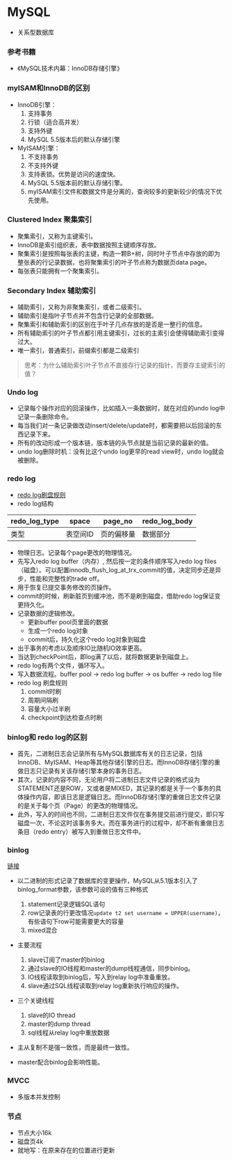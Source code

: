 # MySQL
- 关系型数据库
### 参考书籍
- 《MySQL技术内幕：InnoDB存储引擎》
### myISAM和InnoDB的区别
- InnoDB引擎：
  1. 支持事务
  2. 行锁（适合高并发）
  3. 支持外键
  4. MySQL 5.5版本后的默认存储引擎
- MyISAM引擎：
  1. 不支持事务
  2. 不支持外键
  3. 支持表锁。优势是访问的速度快。
  4. MySQL 5.5版本前的默认存储引擎。
  5. myISAM索引文件和数据文件是分离的，查询较多的更新较少的情况下优先使用。

### Clustered Index 聚集索引
- 聚集索引，又称为主键索引。
- InnoDB是索引组织表，表中数据按照主键顺序存放。
- 聚集索引是按照每张表的主键，构造一颗B+树，同时叶子节点中存放的即为整张表的行记录数据，也将聚集索引的叶子节点称为数据页data page。
- 每张表只能拥有一个聚集索引。
### Secondary Index 辅助索引
- 辅助索引，又称为非聚集索引，或者二级索引。
- 辅助索引是指叶子节点并不包含行记录的全部数据。
- 聚集索引和辅助索引的区别在于叶子几点存放的是否是一整行的信息。
- 所有辅助索引的叶子节点都引用主键索引，过长的主索引会使得辅助索引变得过大。
- 唯一索引，普通索引，前缀索引都是二级索引
> 思考：为什么辅助索引叶子节点不直接存行记录的指针，而要存主键索引的值？
### Undo log
- 记录每个操作对应的回滚操作，比如插入一条数据时，就在对应的undo log中记录一条删除命令。
- 每当我们对一条记录做改动insert/delete/update时，都需要把以后回滚的东西记录下来。
- 所有的改动形成一个版本链，版本链的头节点就是当前记录的最新的值。
- undo log删除时机：没有比这个undo log更早的read view时，undo log就会被删除。
### redo log
- [redo log刷盘规则](https://www.bilibili.com/video/BV1M3411G7uw?spm_id_from=333.999.header_right.history_list.click&vd_source=e9f1ced96b267a4bc02ec41ca31d850a)
- redo log结构

| redo_log_type |space|page_no|redo_log_body|
|---|---|---|---|
| 类型 |表空间ID|页的偏移量|数据部分|

- 物理日志。记录每个page更改的物理情况。
- 先写入redo log buffer（内存）, 然后按一定的条件顺序写入redo log files（磁盘）。可以配置innodb_flush_log_at_trx_commit的值，决定同步还是异步，性能和完整性的trade off。
- 用于恢复已提交事务修改的页操作。
- commit的时候，刷新脏页到缓冲池，而不是刷到磁盘，借助redo log保证变更持久化。
- 记录数据的逻辑修改。
  - 更新buffer pool页里面的数据
  - 生成一个redo log对象
  - commit后，持久化这个redo log对象到磁盘
- 出于事务的考虑以及顺序IO比随机IO效率更高。
- 当达到checkPoint后，即log满了以后，就将数据更新到磁盘上。
- redo log有两个文件，循环写入。
- 写入数据流程。buffer pool -> redo log buffer -> os buffer -> redo log file
- redo log 刷盘规则
  1. commit时刷
  2. 周期间隔刷
  3. 容量大小过半刷
  4. checkpoint到达检查点时刷
### binlog和 redo log的区别
- 首先，二进制日志会记录所有与MySQL数据库有关的日志记录，包括InnoDB、MyISAM、Heap等其他存储引擎的日志。而InnoDB存储引擎的重做日志只记录有关该存储引擎本身的事务日志。
- 其次，记录的内容不同，无论用户将二进制日志文件记录的格式设为STATEMENT还是ROW，又或者是MIXED，其记录的都是关于一个事务的具体操作内容，即该日志是逻辑日志。而InnoDB存储引擎的重做日志文件记录的是关于每个页（Page）的更改的物理情况。
- 此外，写入的时间也不同，二进制日志文件仅在事务提交前进行提交，即只写磁盘一次，不论这时该事务多大。而在事务进行的过程中，却不断有重做日志条目（redo entry）被写入到重做日志文件中。
### binlog

[链接](https://blog.csdn.net/eagle89/article/details/107959587?utm_medium=distribute.pc_relevant.none-task-blog-baidujs_baidulandingword-1&spm=1001.2101.3001.4242)

- 以二进制的形式记录了数据库的变更操作，MySQL从5.1版本引入了binlog_format参数，该参数可设的值有三种格式
  1. statement记录逻辑SQL语句
  2. row记录表的行更改情况`update t2 set username = UPPER(username)`，有些语句下row可能需要更大的容量
  3. mixed混合
- 主要流程
  1. slave订阅了master的binlog
  2. 通过slave的IO线程和master的dump线程通信，同步binlog。
  3. IO线程读取到binlog后，写入到relay log中准备重放。
  4. slave通过SQL线程读取到relay log重新执行响应的操作。
- 三个关键线程
  1. slave的IO thread
  2. master的dump thread
  3. sql线程从relay log中重放数据

- 主从复制不是强一致性，而是最终一致性。
- master配合binlog会影响性能。
### MVCC
- 多版本并发控制
### 节点
- 节点大小16k
- 磁盘页4k
- 就地写：在原来存在的位置进行更新
